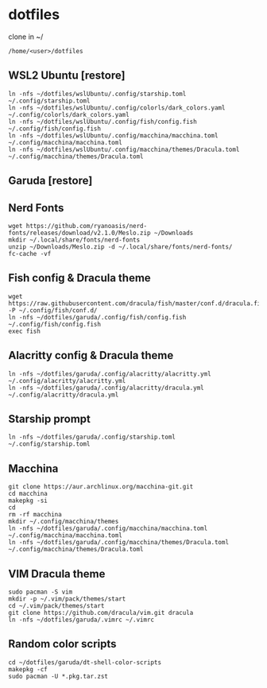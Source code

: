 # dotfiles

clone in ~/
```
/home/<user>/dotfiles
```

## WSL2 Ubuntu [restore]
```
ln -nfs ~/dotfiles/wslUbuntu/.config/starship.toml ~/.config/starship.toml 
ln -nfs ~/dotfiles/wslUbuntu/.config/colorls/dark_colors.yaml ~/.config/colorls/dark_colors.yaml
ln -nfs ~/dotfiles/wslUbuntu/.config/fish/config.fish ~/.config/fish/config.fish
ln -nfs ~/dotfiles/wslUbuntu/.config/macchina/macchina.toml ~/.config/macchina/macchina.toml
ln -nfs ~/dotfiles/wslUbuntu/.config/macchina/themes/Dracula.toml ~/.config/macchina/themes/Dracula.toml
```

## Garuda [restore] 



## Nerd Fonts
```
wget https://github.com/ryanoasis/nerd-fonts/releases/download/v2.1.0/Meslo.zip ~/Downloads
mkdir ~/.local/share/fonts/nerd-fonts
unzip ~/Downloads/Meslo.zip -d ~/.local/share/fonts/nerd-fonts/
fc-cache -vf
```

## Fish config & Dracula theme
```
wget https://raw.githubusercontent.com/dracula/fish/master/conf.d/dracula.fish -P ~/.config/fish/conf.d/ 
ln -nfs ~/dotfiles/garuda/.config/fish/config.fish ~/.config/fish/config.fish
exec fish
```

## Alacritty config & Dracula theme
```
ln -nfs ~/dotfiles/garuda/.config/alacritty/alacritty.yml ~/.config/alacritty/alacritty.yml
ln -nfs ~/dotfiles/garuda/.config/alacritty/dracula.yml ~/.config/alacritty/dracula.yml
```

## Starship prompt 
```
ln -nfs ~/dotfiles/garuda/.config/starship.toml ~/.config/starship.toml
```

## Macchina
```
git clone https://aur.archlinux.org/macchina-git.git
cd macchina
makepkg -si
cd
rm -rf macchina
mkdir ~/.config/macchina/themes
ln -nfs ~/dotfiles/garuda/.config/macchina/macchina.toml ~/.config/macchina/macchina.toml
ln -nfs ~/dotfiles/garuda/.config/macchina/themes/Dracula.toml ~/.config/macchina/themes/Dracula.toml
```

## VIM Dracula theme
```
sudo pacman -S vim
mkdir -p ~/.vim/pack/themes/start
cd ~/.vim/pack/themes/start
git clone https://github.com/dracula/vim.git dracula
ln -nfs ~/dotfiles/garuda/.vimrc ~/.vimrc
```




## Random color scripts
```
cd ~/dotfiles/garuda/dt-shell-color-scripts 
makepkg -cf
sudo pacman -U *.pkg.tar.zst
```